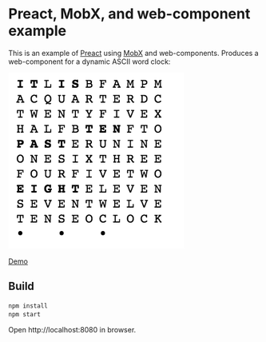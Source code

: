 # Preact, MobX, and web-component example

This is an example of [Preact](https://preactjs.com) using [MobX](https://mobxjs.github.io/mobx/) and web-components.
Produces a web-component for a dynamic ASCII word clock:

![](./sample.png)

[Demo](https://bestguy.github.io/preact-mobx-example)

## Build

```bash
npm install
npm start
```

Open http://localhost:8080 in browser.
